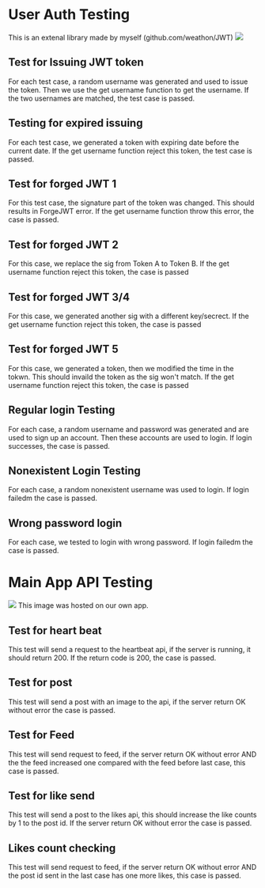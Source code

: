 # User Auth Testing
This is an extenal library made by myself (github.com/weathon/JWT)
![](https://media.discordapp.net/attachments/1018952616736210994/1041974528999444530/unknown.png)
## Test for Issuing JWT token
For each test case, a random username was generated and used to issue the token. Then we use the get username function to get the username. If the two usernames are matched, the test case is passed.
## Testing for expired issuing
For each test case, we generated a token with expiring date before the current date. If the get username function reject this token, the test case is passed.
## Test for forged JWT 1
For this test case, the signature part of the token was changed. This should results in ForgeJWT error. If the get username function throw this error, the case is passed.
## Test for forged JWT 2
For this case, we replace the sig from Token A to Token B. If the get username function reject this token, the case is passed
## Test for forged JWT 3/4
For this case, we generated another sig with a different key/secrect. If the get username function reject this token, the case is passed
## Test for forged JWT 5
For this case, we generated a token, then we modified the time in the tokwn. This should invaild the token as the sig won't match. If the get username function reject this token, the case is passed

## Regular login Testing
For each case, a random username and password was generated and are used to sign up an account. Then these accounts are used to login. If login successes, the case is passed.
## Nonexistent Login Testing
For each case, a random nonexistent username was used to login. If login failedm the case is passed.
## Wrong password login 
For each case, we tested to login with wrong password. If login failedm the case is passed.
# Main App API Testing
![](https://media.discordapp.net/attachments/1018952616736210994/1041974721073393804/unknown.png)
This image was hosted on our own app.
## Test for heart beat
This test will send a request to the heartbeat api, if the server is running, it should return 200. If the return code is 200, the case is passed.
## Test for post
This test will send a post with an image to the api, if the server return OK without error the case is passed.
## Test for Feed
This test will send request to feed, if the server return OK without error AND the the feed increased one compared with the feed before last case, this case is passed.
## Test for like send
This test will send a post to the likes api, this should increase the like counts by 1 to the post id. If the server return OK without error the case is passed.
## Likes count checking
This test will send request to feed, if the server return OK without error AND the post id sent in the last case has one more likes, this case is passed.
